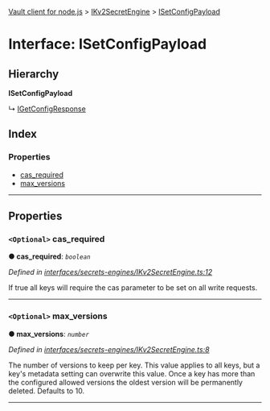 [Vault client for node.js](../README.md) > [IKv2SecretEngine](../modules/ikv2secretengine.md) > [ISetConfigPayload](../interfaces/ikv2secretengine.isetconfigpayload.md)

# Interface: ISetConfigPayload

## Hierarchy

**ISetConfigPayload**

↳  [IGetConfigResponse](ikv2secretengine.igetconfigresponse.md)

## Index

### Properties

* [cas_required](ikv2secretengine.isetconfigpayload.md#cas_required)
* [max_versions](ikv2secretengine.isetconfigpayload.md#max_versions)

---

## Properties

<a id="cas_required"></a>

### `<Optional>` cas_required

**● cas_required**: *`boolean`*

*Defined in [interfaces/secrets-engines/IKv2SecretEngine.ts:12](https://github.com/theogravity/vault-tacular/blob/cbfbab1/src/interfaces/secrets-engines/IKv2SecretEngine.ts#L12)*

If true all keys will require the cas parameter to be set on all write requests.

___
<a id="max_versions"></a>

### `<Optional>` max_versions

**● max_versions**: *`number`*

*Defined in [interfaces/secrets-engines/IKv2SecretEngine.ts:8](https://github.com/theogravity/vault-tacular/blob/cbfbab1/src/interfaces/secrets-engines/IKv2SecretEngine.ts#L8)*

The number of versions to keep per key. This value applies to all keys, but a key's metadata setting can overwrite this value. Once a key has more than the configured allowed versions the oldest version will be permanently deleted. Defaults to 10.

___

